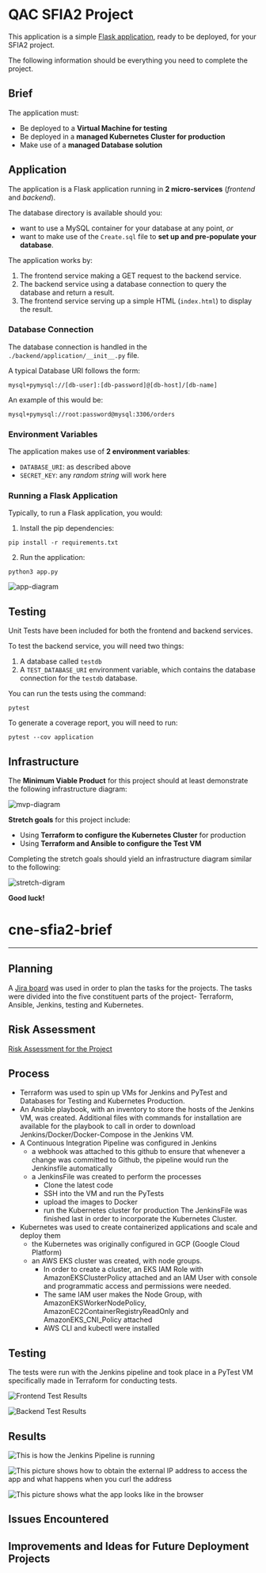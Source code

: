 # QAC SFIA2 Project

This application is a simple [Flask application](https://flask.palletsprojects.com/en/1.1.x/quickstart/#a-minimal-application), ready to be deployed, for your SFIA2 project.

The following information should be everything you need to complete the project.

## Brief

The application must:

- Be deployed to a **Virtual Machine for testing**
- Be deployed in a **managed Kubernetes Cluster for production**
- Make use of a **managed Database solution**

## Application

The application is a Flask application running in **2 micro-services** (*frontend* and *backend*).  

The database directory is available should you: 
  - want to use a MySQL container for your database at any point, *or*
  - want to make use of the `Create.sql` file to **set up and pre-populate your database**.

The application works by:
1. The frontend service making a GET request to the backend service. 
2. The backend service using a database connection to query the database and return a result.
3. The frontend service serving up a simple HTML (`index.html`) to display the result.

### Database Connection

The database connection is handled in the `./backend/application/__init__.py` file.

A typical Database URI follows the form:

```
mysql+pymysql://[db-user]:[db-password]@[db-host]/[db-name]
```

An example of this would be:

```
mysql+pymysql://root:password@mysql:3306/orders
```

### Environment Variables

The application makes use of **2 environment variables**:

- `DATABASE_URI`: as described above
- `SECRET_KEY`: any *random string* will work here

### Running a Flask Application

Typically, to run a Flask application, you would:

1. Install the pip dependencies:

```
pip install -r requirements.txt
```

2. Run the application:

```
python3 app.py
```

![app-diagram](https://i.imgur.com/wnbDazy.png)

## Testing

Unit Tests have been included for both the frontend and backend services.

To test the backend service, you will need two things:

1. A database called `testdb`
2. A `TEST_DATABASE_URI` environment variable, which contains the database connection for the `testdb` database.

You can run the tests using the command:

```
pytest
```

To generate a coverage report, you will need to run:

```
pytest --cov application
```

## Infrastructure

The **Minimum Viable Product** for this project should at least demonstrate the following infrastructure diagram:

![mvp-diagram](https://i.imgur.com/i5qfOas.png)

**Stretch goals** for this project include:

- Using **Terraform to configure the Kubernetes Cluster** for production 
- Using **Terraform and Ansible to configure the Test VM**

Completing the stretch goals should yield an infrastructure diagram similar to the following:

![stretch-digram](https://i.imgur.com/Q5zljVl.png)

**Good luck!**
# cne-sfia2-brief

---------------------
## Planning
A [Jira board](https://rohithan-carthigeya.atlassian.net/secure/RapidBoard.jspa?rapidView=4&projectKey=CNES&selectedIssue=CNES-2) was used in order to plan the tasks for the projects. The tasks were divided into the five constituent parts of the project- Terraform, Ansible, Jenkins, testing and Kubernetes.

## Risk Assessment
[Risk Assessment for the Project](https://docs.google.com/spreadsheets/d/1krJfi5wQVW0g3U0QM3nc_3Hxt0jpRJ4rrRjLNynY_XM/edit?usp=sharing)

## Process
- Terraform was used to spin up VMs for Jenkins and PyTest and Databases for Testing and Kubernetes Production.
- An Ansible playbook, with an inventory to store the hosts of the Jenkins VM, was created. Additional files with commands for installation are available for the playbook to call in order to download Jenkins/Docker/Docker-Compose in the Jenkins VM.
- A Continuous Integration Pipeline was configured in Jenkins
  - a webhook was attached to this github to ensure that whenever a change was committed to Github, the pipeline would run the Jenkinsfile automatically
  - a JenkinsFile was created to perform the processes
    - Clone the latest code
    - SSH into the VM and run the PyTests
    - upload the images to Docker
    - run the Kubernetes cluster for production
    The JenkinsFile was finished last in order to incorporate the Kubernetes Cluster.
- Kubernetes was used to create containerized applications and scale and deploy them
  - the Kubernetes was originally configured in GCP (Google Cloud Platform)
  - an AWS EKS cluster was created, with node groups.
    - In order to create a cluster, an EKS IAM Role with AmazonEKSClusterPolicy attached and an IAM User with console and programmatic access and permissions were needed.
    - The same IAM user makes the Node Group, with AmazonEKSWorkerNodePolicy, AmazonEC2ContainerRegistryReadOnly and AmazonEKS_CNI_Policy attached
    - AWS CLI and kubectl were installed

## Testing
The tests were run with the Jenkins pipeline and took place in a PyTest VM specifically made in Terraform for conducting tests.

![Frontend Test Results](https://imgur.com/a/zGVqhRT)

![Backend Test Results](https://imgur.com/a/JHxJXSi)

## Results
![This is how the Jenkins Pipeline is running](https://imgur.com/a/QJIuQuD)

![This picture shows how to obtain the external IP address to access the app and what happens when you curl the address](https://imgur.com/a/6de2JHR)

![This picture shows what the app looks like in the browser](https://imgur.com/a/dwFeFmd)

## Issues Encountered

## Improvements and Ideas for Future Deployment Projects
